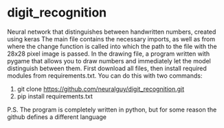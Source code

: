 # digit_recognition
Neural network that distinguishes between handwritten numbers, created using keras
The main file contains the necessary imports, as well as from where the change function is called into which the path to the file with the 28x28 pixel image
is passed. In the drawing file, a program written with pygame that allows you to draw numbers and immediately let the model distinguish between them.
First download all files, then install required modules from requirements.txt.
You can do this with two commands:
1. git clone https://github.com/neuralguy/digit_recognition.git
2. pip install requirements.txt

P.S. The program is completely written in python, but for some reason the github defines a different language
